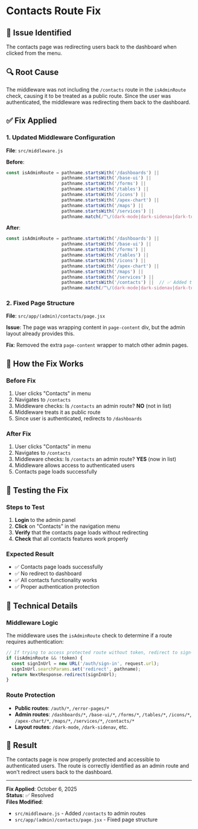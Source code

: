 # Contacts Route Fix

## 🐛 Issue Identified

The contacts page was redirecting users back to the dashboard when clicked from the menu.

## 🔍 Root Cause

The middleware was not including the `/contacts` route in the `isAdminRoute` check, causing it to be treated as a public route. Since the user was authenticated, the middleware was redirecting them back to the dashboard.

## ✅ Fix Applied

### **1. Updated Middleware Configuration**

**File**: `src/middleware.js`

**Before**:
```javascript
const isAdminRoute = pathname.startsWith('/dashboards') || 
                     pathname.startsWith('/base-ui') || 
                     pathname.startsWith('/forms') || 
                     pathname.startsWith('/tables') || 
                     pathname.startsWith('/icons') || 
                     pathname.startsWith('/apex-chart') || 
                     pathname.startsWith('/maps') || 
                     pathname.startsWith('/services') ||
                     pathname.match(/^\/(dark-mode|dark-sidenav|dark-topnav|hidden-sidenav|small-sidenav)/);
```

**After**:
```javascript
const isAdminRoute = pathname.startsWith('/dashboards') || 
                     pathname.startsWith('/base-ui') || 
                     pathname.startsWith('/forms') || 
                     pathname.startsWith('/tables') || 
                     pathname.startsWith('/icons') || 
                     pathname.startsWith('/apex-chart') || 
                     pathname.startsWith('/maps') || 
                     pathname.startsWith('/services') ||
                     pathname.startsWith('/contacts') ||  // ✅ Added this line
                     pathname.match(/^\/(dark-mode|dark-sidenav|dark-topnav|hidden-sidenav|small-sidenav)/);
```

### **2. Fixed Page Structure**

**File**: `src/app/(admin)/contacts/page.jsx`

**Issue**: The page was wrapping content in `page-content` div, but the admin layout already provides this.

**Fix**: Removed the extra `page-content` wrapper to match other admin pages.

## 🎯 How the Fix Works

### **Before Fix**
1. User clicks "Contacts" in menu
2. Navigates to `/contacts`
3. Middleware checks: Is `/contacts` an admin route? **NO** (not in list)
4. Middleware treats it as public route
5. Since user is authenticated, redirects to `/dashboards`

### **After Fix**
1. User clicks "Contacts" in menu
2. Navigates to `/contacts`
3. Middleware checks: Is `/contacts` an admin route? **YES** (now in list)
4. Middleware allows access to authenticated users
5. Contacts page loads successfully

## 🧪 Testing the Fix

### **Steps to Test**
1. **Login** to the admin panel
2. **Click** on "Contacts" in the navigation menu
3. **Verify** that the contacts page loads without redirecting
4. **Check** that all contacts features work properly

### **Expected Result**
- ✅ Contacts page loads successfully
- ✅ No redirect to dashboard
- ✅ All contacts functionality works
- ✅ Proper authentication protection

## 🔧 Technical Details

### **Middleware Logic**
The middleware uses the `isAdminRoute` check to determine if a route requires authentication:

```javascript
// If trying to access protected route without token, redirect to sign-in
if (isAdminRoute && !token) {
  const signInUrl = new URL('/auth/sign-in', request.url);
  signInUrl.searchParams.set('redirect', pathname);
  return NextResponse.redirect(signInUrl);
}
```

### **Route Protection**
- **Public routes**: `/auth/*`, `/error-pages/*`
- **Admin routes**: `/dashboards/*`, `/base-ui/*`, `/forms/*`, `/tables/*`, `/icons/*`, `/apex-chart/*`, `/maps/*`, `/services/*`, `/contacts/*`
- **Layout routes**: `/dark-mode`, `/dark-sidenav`, etc.

## 🎉 Result

The contacts page is now properly protected and accessible to authenticated users. The route is correctly identified as an admin route and won't redirect users back to the dashboard.

---

**Fix Applied**: October 6, 2025  
**Status**: ✅ Resolved  
**Files Modified**: 
- `src/middleware.js` - Added `/contacts` to admin routes
- `src/app/(admin)/contacts/page.jsx` - Fixed page structure
